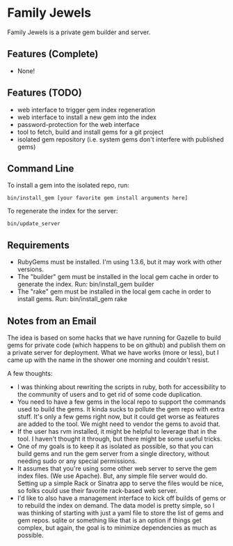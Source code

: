 Family Jewels
==========

Family Jewels is a private gem builder and server.

Features (Complete)
----------

* None!

Features (TODO)
----------

* web interface to trigger gem index regeneration
* web interface to install a new gem into the index
* password-protection for the web interface
* tool to fetch, build and install gems for a git project
* isolated gem repository (i.e. system gems don't interfere with published gems)

Command Line
----------

To install a gem into the isolated repo, run:

    bin/install_gem [your favorite gem install arguments here]

To regenerate the index for the server:

    bin/update_server

Requirements
----------

* RubyGems must be installed. I'm using 1.3.6, but it may work with other versions.
* The "builder" gem must be installed in the local gem cache in order to generate the index. Run:
    bin/install_gem builder
* The "rake" gem must be installed in the local gem cache in order to install gems. Run:
    bin/install_gem rake

Notes from an Email
----------

The idea is based on some hacks that we have running for Gazelle to build gems for private code (which happens to be on github) and publish them on a private server for deployment. What we have works (more or less), but I came up with the name in the shower one morning and couldn't resist.

A few thoughts:

 * I was thinking about rewriting the scripts in ruby, both for accessibility to the community of users and to get rid of some code duplication.
 * You need to have a few gems in the local repo to support the commands used to build the gems. It kinda sucks to pollute the gem repo with extra stuff. It's only a few gems right now, but it could get worse as features are added to the tool. We might need to vendor the gems to avoid that.
 * If the user has rvm installed, it might be helpful to leverage that in the tool. I haven't thought it through, but there might be some useful tricks.
 * One of my goals is to keep it as isolated as possible, so that you can build gems and run the gem server from a single directory, without needing sudo or any special permissions.
 * It assumes that you're using some other web server to serve the gem index files. (We use Apache). But, any simple file server would do. Setting up a simple Rack or Sinatra app to serve the files would be nice, so folks could use their favorite rack-based web server.
 * I'd like to also have a management interface to kick off builds of gems or to rebuild the index on demand. The data model is pretty simple, so I was thinking of starting with just a yaml file to store the list of gems and gem repos. sqlite or something like that is an option if things get complex, but again, the goal is to minimize dependencies as much as possible.

